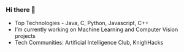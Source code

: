 ### Hi there 👋

-  Top Technologies - Java, C, Python, Javascript, C++
-  I’m currently working on Machine Learning and Computer Vision projects
-  Tech Communities: Artificial Intelligence Club, KnighHacks


